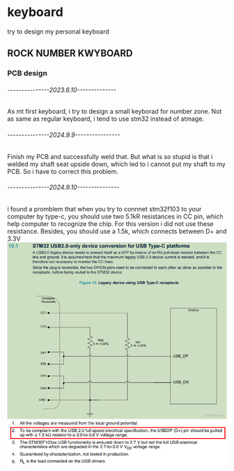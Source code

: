 # keyboard

try to design my personal keyboard


## ROCK NUMBER KWYBOARD

### PCB design


###### ---------------2023.6.10--------------

As mt first keyboard, i try to design a small keyborad for number zone.
Not as same as regular keyboard, i tend to use stm32 instead of atmage.

###### ---------------2024.9.9----------------

Finish my PCB and successfully weld that. But what is so stupid is that i welded my shaft seat upside down, which led to i cannot put my shaft to my PCB. So i have to correct this problem.

###### ---------------2024.9.10---------------

i found a promblem that when you try to connnet stm32f103 to your computer by type-c, you should use two 5.1kR resistances in CC pin, which help computer to recognize the chip. For this version i did not use these resistance. Besides, you should use a 1.5k, which connects between D+ and 3.3V
![STM32-TYPEC](Image\STM32_TYPEC.png)
![STM32-TYPEC-D+](Image\Dpin.png)
